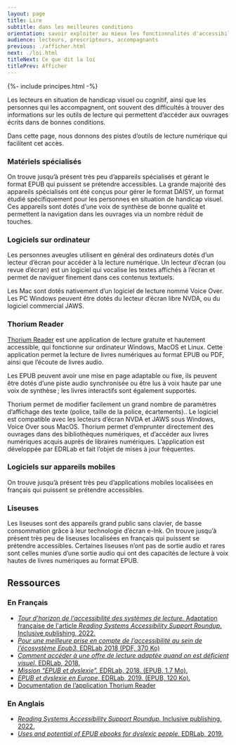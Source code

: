 ```yaml
---
layout: page
title: Lire
subtitle: dans les meilleures conditions
orientation: savoir exploiter au mieux les fonctionnalités d'accessibilité des livres numériques.
audience: lecteurs, prescripteurs, accompagnants
previous: ./afficher.html
next: ./loi.html
titleNext: Ce que dit la loi
titlePrev: Afficher
---
```


<div markdown="1" id="principes">

{%- include principes.html -%}

Les lecteurs en situation de handicap visuel ou cognitif, ainsi que les personnes qui les accompagnent, ont souvent des difficultés à trouver des informations sur les outils de lecture qui permettent d’accéder aux ouvrages écrits dans de bonnes conditions.

Dans cette page, nous donnons des pistes d’outils de lecture numérique qui facilitent cet accès.

### Matériels spécialisés

On trouve jusqu’à présent très peu d’appareils spécialisés et gérant le format EPUB qui puissent se prétendre accessibles. La grande majorité des appareils spécialisés ont été conçus pour gérer le format DAISY, un format étudié spécifiquement pour les personnes en situation de handicap visuel. Ces appareils sont dotés d’une voix de synthèse de bonne qualité et permettent la navigation dans les ouvrages via un nombre réduit de touches.

### Logiciels sur ordinateur

Les personnes aveugles utilisent en général des ordinateurs dotés d’un lecteur d’écran pour accéder à la lecture numérique. Un lecteur d’écran (ou revue d’écran) est un logiciel qui vocalise les textes affichés à l’écran et permet de naviguer finement dans ces contenus textuels.

Les Mac sont dotés nativement d’un logiciel de lecture nommé Voice Over. Les PC Windows peuvent être dotés du lecteur d’écran libre NVDA, ou du logiciel commercial JAWS.

### Thorium Reader

[Thorium Reader](https://www.edrlab.org/software/thorium-reader/) est une application de lecture gratuite et hautement accessible, qui fonctionne sur ordinateur Windows, MacOS et Linux. Cette application permet la lecture de livres numériques au format EPUB ou PDF, ainsi que l’écoute de livres audio.

Les EPUB peuvent avoir une mise en page adaptable ou fixe, ils peuvent être dotés d’une piste audio synchronisée ou être lus à voix haute par une voix de synthèse&#8239;; les livres interactifs sont également supportés.

Thorium permet de modifier facilement un grand nombre de paramètres d’affichage des texte (police, taille de la police, écartements).. Le logiciel est compatible avec les lecteurs d’écran NVDA et JAWS sous Windows, Voice Over sous MacOS.
Thorium permet d’emprunter directement des ouvrages dans des bibliothèques numériques, et d’accéder aux livres numériques acquis auprès de libraires numériques. L’application est développée par EDRLab et fait l’objet de mises à jour fréquentes.

### Logiciels sur appareils mobiles

On trouve jusqu’à présent très peu d’applications mobiles localisées en français qui puissent se prétendre accessibles.

### Liseuses

Les liseuses sont des appareils grand public sans clavier, de basse consommation grâce à leur technologie d’écran e-Ink. On trouve jusqu’à présent très peu de liseuses localisées en français qui puissent se prétendre accessibles. Certaines liseuses n’ont pas de sortie audio et rares sont celles munies d’une sortie audio qui ont des capacités de lecture à voix hautes de livres numériques au format EPUB.

</div>

<section  class="ressources" markdown="1">

## Ressources

### En Français

<ul>

<li>
<a href="https://edition-accessible.github.io/lina25/ressources/accessibilite_lecture" class="link color_orange"><cite >Tour d'horizon de l'accessibilité des systèmes de lecture.</cite> Adaptation française de l'article <cite >Reading Systems Accessibility Support Roundup.</cite> Inclusive publishing, 2022.</a>
</li>

<li>
<a href="https://www.edrlab.org/public/a11y/EDRLab-a11y-2018.pdf" class="link color_orange"><cite>Pour une meilleure prise en compte de l’accessibilité au sein de l’écosystème Epub3.</cite> EDRLab 2018 (PDF, 370 Ko)</a>
</li>

<li>
<a href="https://www.edrlab.org/accessibility/lecture-et-deficience-visuelle/" class="link color_orange"><cite>Comment accéder à une offre de lecture adaptée quand on est déficient visuel. </cite>EDRLab, 2018.</a> 
</li>

<li>
<a href="https://www.edrlab.org/public/a11y/EDRLab-Dyslexie-2018.epub" class="link color_orange">
<cite>Mission “EPUB et dyslexie”.</cite> EDRLab, 2018. (EPUB, 1.7 Mo).</a></li>

<li><a href="https://www.edrlab.org/public/a11y/EPUB-dyslexie-en-Europe-2019.epub" class="link color_orange"><cite>EPUB et dyslexie en Europe</cite>, EDRLab, 2019. (EPUB, 120 Ko).</a>
</li>

<li>
<a href="https://edrlab.github.io/thorium-reader-doc/fr/" class="link color_orange">Documentation de l’application Thorium Reader</a>
</li>

</ul>

### En Anglais

<ul>
<li>
<a href="https://inclusivepublishing.org/rs-accessibility/" class="link color_orange" lang="en"><cite >Reading Systems Accessibility Support Roundup.</cite> Inclusive publishing, 2022.</a>
</li>

<li>
<a href="https://www.edrlab.org/accessibility/epub-and-dyslexia/" class="link color_orange" lang="en"><cite>Uses and potential of EPUB ebooks for dyslexic people.</cite> EDRLab, 2019.</a> </li>

</ul>
</section>

